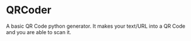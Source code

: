 # QRCoder
A basic QR Code python generator. It makes your text/URL into a QR Code and you are able to scan it.
